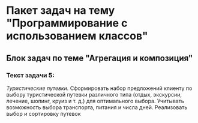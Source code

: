 # Пакет задач на тему "Программирование с использованием классов"
## Блок задач по теме "Агрегация и композиция"

### Текст задачи 5:
*Туристические путевки.* Сформировать набор предложений клиенту по выбору туристической путевки
различного типа (отдых, экскурсии, лечение, шопинг, круиз и т. д.) для оптимального выбора. Учитывать
возможность выбора транспорта, питания и числа дней. Реализовать выбор и сортировку путевок